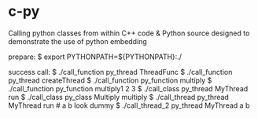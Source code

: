 c-py
====

Calling python classes from within C++ code &amp; Python source designed to demonstrate the use of python embedding

prepare:
	$ export PYTHONPATH=${PYTHONPATH}:./

success call:
	$ ./call_function py_thread ThreadFunc
	$ ./call_function py_thread createThread
	$ ./call_function py_function multiply
	$ ./call_function py_function multiply1 2 3
	$ ./call_class py_thread MyThread run
	$ ./call_class py_class Multiply multiply
	$ ./call_thread py_thread MyThread run
	# a b look dummy
	$ ./call_thread_2 py_thread MyThread a b
